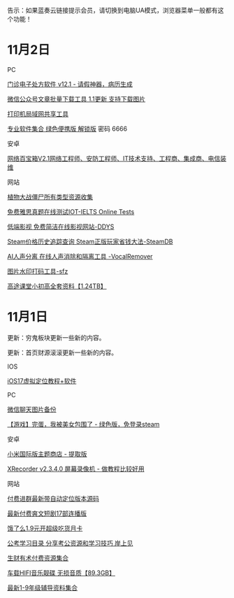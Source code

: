 告示：如果蓝奏云链接提示会员，请切换到电脑UA模式，浏览器菜单一般都有这个功能！

# 11月2日

PC

[门诊电子处方软件 v12.1 - 请假神器，病历生成](https://aming.lanzouj.com/iqwJj1dgxdmj)

[微信公众号文章批量下载工具 1.1更新 支持下载图片](https://aming.lanzouj.com/iWk0O1dgx1te)

[打印机局域网共享工具](https://aming.lanzouj.com/i3WZQ1dgumyh)

[专业软件集合 绿色便携版 解锁版](https://www.123pan.com/s/yS8UVv-rkFed.html) 密码 6666

安卓

[网络百宝箱V2.1网络工程师、安防工程师、IT技术支持、工程商、集成商、电信装维](https://aming.lanzouj.com/i4v1S1dgurjc)

网站

[植物大战僵尸所有类型资源收集](http://jspvz.com/download.htm)

[免费雅思真题在线测试IOT-IELTS Online Tests](https://ieltsonlinetests.com/zh-hans/ielts-exam-library)

[低端影视 免费简洁在线影视网站-DDYS](https://ddys.pro/)

[Steam价格历史追踪查询 Steam正版玩家省钱大法-SteamDB](https://steamdb.info/)

[AI人声分离 在线人声消除和隔离工具 -VocalRemover](https://vocalremover.org/ch/)

[图片水印打码工具-sfz](https://joyqi.github.io/sfz/)

[高途课堂小初高全套资料【1.24TB】](https://pan.quark.cn/s/b4824cdd5942#/list/share)

# 11月1日

更新：穷鬼板块更新一些新的内容。

更新：首页财源滚滚更新一些新的内容。

IOS

[iOS17虚拟定位教程+软件](https://www.123pan.com/s/BXT9-J9GmH.html)

PC

[微信聊天图片备份](https://aming.lanzouj.com/i5HjK1ddf5yh)

[【游戏】完蛋，我被美女包围了 - 绿色版，免登录steam](https://pan.quark.cn/s/5682d0ddab54)

安卓

[小米国际版主题商店 - 提取版](https://aming.lanzouj.com/i8Xnv1ddf4re)

[XRecorder v2.3.4.0 屏幕录像机 - 做教程比较好用](https://aming.lanzouj.com/i5e6i1ddf4jg)

网站

[付费进群最新带自动定位版本源码](https://aming.lanzouj.com/ixpD91ddf5xg)

[最新付费爽文短剧17部连播版](https://pan.quark.cn/s/2854fe4e7766#/list/share)

[饿了么1.9元开超级吃货月卡](https://picshack.net/ib/yIDcYMou6O.png)

[公考学习目录 分享考公资源和学习技巧 岸上见](https://www.kdocs.cn/l/ctYoDB9lU4o9)

[生财有术付费资源集合](https://pan.quark.cn/s/1f6a69a6f288#/list/share)

[车载HIFI音乐靓碟 无损音质【89.3GB】](https://pan.quark.cn/s/7e599ca245da#/list/share)

[最新1-9年级辅导资料集合](https://pan.quark.cn/s/10f0173ba137#/list/share)